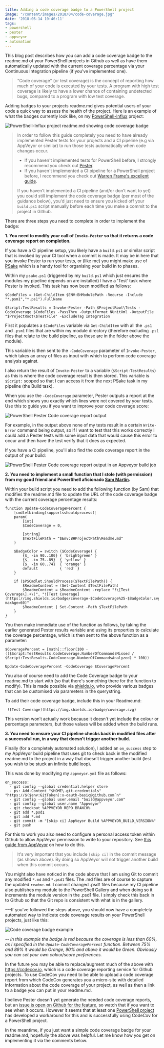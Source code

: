 ```yaml
---
title: Adding a code coverage badge to a PowerShell project
image: "/content/images/2018/04/code-coverage.jpg"
date: '2018-05-14 10:46:11'
tags:
- powershell
- pester
- appveyor
- automation
---
```

This blog post describes how you can add a code coverage badge to the readme.md of your PowerShell projects in Github as well as have them automatically updated with the current coverage percentage via your Continuous Integration pipeline (if you've implemented one).

> "Code coverage" (or test coverage) is the concept of reporting how much of your code is executed by your tests. A program with high test coverage is likely to have a lower chance of containing undetected bugs, compared to a program with low test coverage.

Adding badges to your projects readme.md gives potential users of your code a quick way to assess the health of the project. Here is an example of what the badges currently look like, on my [PowerShell-Influx](https://github.com/markwragg/PowerShell-Influx) project:

![PowerShell-Influx project readme.md showing code coverage badge](/content/images/2018/04/code-coverage-example-powershell-influx.png)


> In order to follow this guide completely you need to have already implemented Pester tests for your projects and a CI pipeline (e.g via AppVeyor or similar) to run those tests automatically when code changes occur. 
>
> - If you haven't implemented tests for PowerShell before, I strongly recommend you check out [Pester](https://github.com/pester/Pester). 
> - If you haven't implemented a CI pipeline for a PowerShell project before, I recommend you check out [Warren Frame's excellent guide](http://ramblingcookiemonster.github.io/PSDeploy-Inception/).
>
> If you haven't implemented a CI pipeline (and/or don't want to yet) you could still implement the code coverage badge (per most of the guidance below), you'd just need to ensure you kicked off your `build.ps1` script manually before each time you make a commit to the project in Github.

There are three steps you need to complete in order to implement the badge:

**1. You need to modify your call of `Invoke-Pester` so that it returns a code coverage report on completion.**

If you have a CI pipeline setup, you likely have a `build.ps1` or similar script that is invoked by your CI tool when a commit is made. It may be in here that you invoke Pester to run your tests, or (like me) you might make use of [PSake](https://github.com/psake/psake) which is a handy tool for organising your build in to phases.

Within my `psake.ps1` (triggered by my `build.ps1` which just ensures the modules my pipeline depends on are installed) I have a 'Test' task where Pester is invoked. This task has now been modified as follows:
```
$CodeFiles = (Get-ChildItem $ENV:BHModulePath -Recurse -Include "*.psm1","*.ps1").FullName

$Script:TestResults = Invoke-Pester -Path $ProjectRoot\Tests -CodeCoverage $CodeFiles -PassThru -OutputFormat NUnitXml -OutputFile "$ProjectRoot\$TestFile" -ExcludeTag Integration
```
First it populates a `$CodeFiles` variable via `Get-ChildItem` with all the `.ps1` and `.psm1` files that are within my module directory (therefore excluding `.ps1` files that relate to the build pipeline, as these are in the folder above the module).

This variable is then sent to the `-CodeCoverage` parameter of `Invoke-Pester`, which takes an array of files as input with which to perform code coverage analysis against.

I also return the result of `Invoke-Pester` to a variable (`$Script:TestResults`) as this is where the code coverage result is then stored. This variable is `$Script:` scoped so that I can access it from the next PSake task in my pipeline (the Build task).

When you use the `-CodeCoverage` parameter, Pester outputs a report at the end which shows you exactly which lines were not covered by your tests. Use this to guide you if you want to improve your code coverage score:

![PowerShell Pester Code coverage report output](/content/images/2018/05/Pester-Code-Coverage.png)

For example, in the output above none of my tests result in a certain `Write-Error` command being output, so if I want to test that this works correctly I could add a Pester tests with some input data that would cause this error to occur and then have the test verify that it does as expected.

If you have a CI pipeline, you'll also find the code coverage report in the output of your build:

![PowerShell Pester Code coverage report output in an Appveyor build job](/content/images/2018/05/Pester-Code-Coverage-AppVeyor-Output.png)

**2. You need to implement a small function that I stole (with permission) from my good friend and PowerShell aficionado [Sam Martin](https://sammart.in/).**

Within your build script you need to add the following function (by Sam) that modifies the readme.md file to update the URL of the code coverage badge with the current coverage percentage results:
```
function Update-CodeCoveragePercent {
    [cmdletbinding(supportsshouldprocess)]
    param(
        [int]
        $CodeCoverage = 0,
        
        [string]
        $TextFilePath = "$Env:BHProjectPath\Readme.md"
    )
    
    $BadgeColor = switch ($CodeCoverage) {
        {$_ -in 90..100} { 'brightgreen' }
        {$_ -in 75..89}  { 'yellow' }
        {$_ -in 60..74}  { 'orange' }
        default          { 'red' }
    }
    
    if ($PSCmdlet.ShouldProcess($TextFilePath)) {
        $ReadmeContent = (Get-Content $TextFilePath)
        $ReadmeContent = $ReadmeContent -replace "!\[Test Coverage\].+\)", "![Test Coverage](https://img.shields.io/badge/coverage-$CodeCoverage%25-$BadgeColor.svg?maxAge=60)" 
        $ReadmeContent | Set-Content -Path $TextFilePath
    }
}
```
You then make immediate use of the function as follows, by taking the earlier generated Pester results variable and using its properties to calculate the coverage percentage, which is then sent to the above function as a parameter:
```
$CoveragePercent = [math]::floor(100 - (($Script:TestResults.CodeCoverage.NumberOfCommandsMissed / $Script:TestResults.CodeCoverage.NumberOfCommandsAnalyzed) * 100))

Update-CodeCoveragePercent -CodeCoverage $CoveragePercent
```
You also of course need to add the Code Coverage badge to your readme.md to start with (so that there's something there for the function to modify). This is made possible via [shields.io](http://shields.io), who provide various badges that can be customised via parameters in the querystring.

To add their code coverage badge, include this in your Readme.md:

```
 ![Test Coverage](https://img.shields.io/badge/coverage.svg)
```
This version won’t actually work because it doesn't yet include the colour or percentage parameters, but those values will be added when the build runs.

**3. You need to ensure your CI pipeline checks back in modified files after a successful run, in a way that doesn't trigger another build.**

Finally (for a completely automated solution), I added an `on_success` step to my AppVeyor build pipeline that uses git to check back in the modified readme.md to the project in a way that doesn’t trigger another build (lest you wish to be stuck an infinite build loop). 

This was done by modifying my `appveyor.yml` file as follows:
```
on_success:
  - git config --global credential.helper store
  - ps: Add-Content "$HOME\.git-credentials" "https://$($env:GitToken):x-oauth-basic@github.com`n"
  - git config --global user.email "build@appveyor.com"
  - git config --global user.name "Appveyor"
  - git checkout %APPVEYOR_REPO_BRANCH%
  - git add *.psd1
  - git add *.md
  - git commit -m "[skip ci] AppVeyor Build %APPVEYOR_BUILD_VERSION%"
  - git push
```
For this to work you also need to configure a personal access token within Github to allow AppVeyor permission to write to your repository. See [this guide from AppVeyor](https://www.appveyor.com/docs/how-to/git-push/) on how to do this.

> It's very important that you include `[skip ci]` in the commit message (as shown above). By doing so AppVeyor will not trigger another build when this commit occurs.

You might also have noticed in the code above that I am using Git to commit any modified `*.md` and `*.psd1` files. The .md files are of course to capture the updated `readme.md`. I commit changed .psd1 files because my CI pipeline also publishes my module to the PowerShell Gallery and when doing so it increments the module version in the .psd1 file. I simply check this back in to Github so that the Git repo is consistent with what is in the gallery.

---If you've followed the steps above, you should now have a completely automated way to indicate code coverage results on your PowerShell projects, just like this:

![Code coverage badge example](/content/images/2018/05/Code-Coverage-Badge-Example.png)

*-- In this example the badge is red because the coverage is less than 60%, as I specified in the `Update-CodeCoveragePercent` function. Between 75% and 89% it would be Orange, 90% and above it would be Green. Obviously you can set your own colour/score preferences.*

In the future you may be able to replace/augment much of the above with https://codecov.io, which is a code coverage reporting service for Github projects. To use CodeCov you need to be able to upload a code coverage report from which CodeCov  generates you a micro-site with detailed information about the code coverage of your project, as well as then a link to a badge you can put in your readme.md. 

I believe Pester doesn't yet generate the needed code coverage reports, but an [issue is open on Github for the feature](https://github.com/pester/Pester/issues/212), so watch that if you want to see when it occurs. However it seems that at least one [PowerShell project](https://github.com/aaronpowell/ps-nvm) has developed a workaround for this and is successfully using CodeCov for a PowerShell project.

In the meantime, if you just want a simple code coverage badge for your readme.md, hopefully the above was helpful. Let me know how you get on implementing it via the comments below.